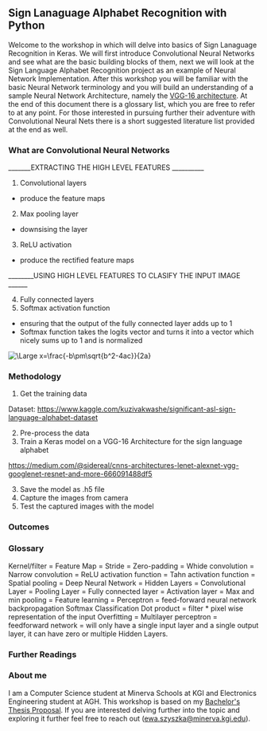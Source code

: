 ## Sign Lanaguage Alphabet Recognition with Python
Welcome to the workshop in which will delve into basics of Sign Lanaguage Recognition in Keras. 
We will first introduce Convolutional Neural Networks and see what are the basic building blocks of them, next we will look at the Sign Language Alphabet Recognition project as an example of Neural Network Implementation. After this workshop you will be familiar with the basic Neural Network terminology and you will build an understanding of a sample Neural Network Architecture, namely the [VGG-16 architecture](https://arxiv.org/pdf/1409.1556.pdf). At the end of this document there is a glossary list, which you are free to refer to at any point. For those interested in pursuing further their adventure with Convolutional Neural Nets there is a short suggested literature list provided at the end as well.

### What are Convolutional Neural Networks

_______EXTRACTING THE HIGH LEVEL FEATURES __________

1. Convolutional layers 
 - produce the feature maps 
2. Max pooling layer 
  - downsising the layer 
3. ReLU activation
  - produce the rectified feature maps 
  
  
 ________USING HIGH LEVEL FEATURES TO CLASIFY THE  INPUT IMAGE ______
 
4. Fully connected layers 
5. Softmax activation function 
  - ensuring that the output of the fully connected layer adds up to 1 
  - Softmax function takes the logits vector and turns it into a vector which nicely sums up to 1 and is normalized


<img src="https://latex.codecogs.com/svg.latex?\Large&space;x=\frac{-b\pm\sqrt{b^2-4ac}}{2a}" title="\Large x=\frac{-b\pm\sqrt{b^2-4ac}}{2a}" />



### Methodology


1. Get the training data 

Dataset: https://www.kaggle.com/kuzivakwashe/significant-asl-sign-language-alphabet-dataset

2. Pre-process the data 
2. Train a Keras model on a VGG-16 Architecture for the sign language alphabet 

https://medium.com/@sidereal/cnns-architectures-lenet-alexnet-vgg-googlenet-resnet-and-more-666091488df5 

3. Save the model as .h5 file
4. Capture the images from camera 
5. Test the captured images with the model 

### Outcomes


### Glossary 

Kernel/filter = 
Feature Map = 
Stride = 
Zero-padding = 
Whide convolution = 
Narrow convolution = 
ReLU activation function = 
Tahn activation function = 
Spatial pooling = 
Deep Neural Network = 
Hidden Layers = 
Convolutional Layer = 
Pooling Layer = 
Fully connected layer = 
Activation layer = 
Max and min pooling = 
Feature learning = 
Perceptron = 
feed-forward neural network
backpropagation 
Softmax Classification 
Dot product = filter * pixel wise representation of the input
Overfitting = 
Multilayer perceptron = 
feedforward network = will only have a single input layer and a single output layer, it can have zero or multiple Hidden Layers.


### Further Readings


### About me 
I am a Computer Science student at Minerva Schools at KGI and Electronics Engineering student at AGH. This workshop is based on my [Bachelor's Thesis Proposal](https://ewaszyszka.myportfolio.com/bachelor-thesis-proposal). If you are interested delving further into the topic and exploring it further feel free to reach out (ewa.szyszka@minerva.kgi.edu).


